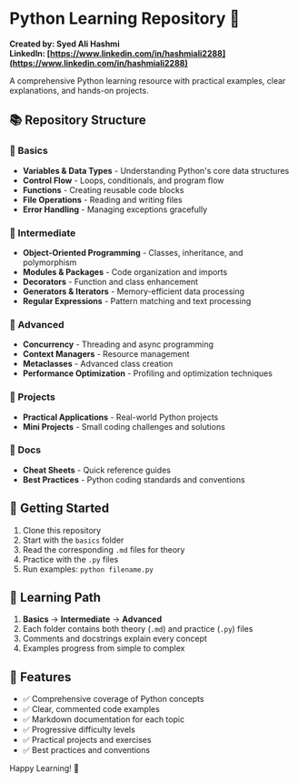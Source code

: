 # Python Learning Repository 🐍

**Created by: Syed Ali Hashmi**  
**LinkedIn: [https://www.linkedin.com/in/hashmiali2288](https://www.linkedin.com/in/hashmiali2288)**

A comprehensive Python learning resource with practical examples, clear explanations, and hands-on projects.

## 📚 Repository Structure

### 📁 Basics
- **Variables & Data Types** - Understanding Python's core data structures
- **Control Flow** - Loops, conditionals, and program flow
- **Functions** - Creating reusable code blocks
- **File Operations** - Reading and writing files
- **Error Handling** - Managing exceptions gracefully

### 📁 Intermediate
- **Object-Oriented Programming** - Classes, inheritance, and polymorphism
- **Modules & Packages** - Code organization and imports
- **Decorators** - Function and class enhancement
- **Generators & Iterators** - Memory-efficient data processing
- **Regular Expressions** - Pattern matching and text processing

### 📁 Advanced
- **Concurrency** - Threading and async programming
- **Context Managers** - Resource management
- **Metaclasses** - Advanced class creation
- **Performance Optimization** - Profiling and optimization techniques

### 📁 Projects
- **Practical Applications** - Real-world Python projects
- **Mini Projects** - Small coding challenges and solutions

### 📁 Docs
- **Cheat Sheets** - Quick reference guides
- **Best Practices** - Python coding standards and conventions

## 🚀 Getting Started

1. Clone this repository
2. Start with the `basics` folder
3. Read the corresponding `.md` files for theory
4. Practice with the `.py` files
5. Run examples: `python filename.py`

## 📖 Learning Path

1. **Basics** → **Intermediate** → **Advanced**
2. Each folder contains both theory (`.md`) and practice (`.py`) files
3. Comments and docstrings explain every concept
4. Examples progress from simple to complex

## 🎯 Features

- ✅ Comprehensive coverage of Python concepts
- ✅ Clear, commented code examples
- ✅ Markdown documentation for each topic
- ✅ Progressive difficulty levels
- ✅ Practical projects and exercises
- ✅ Best practices and conventions

Happy Learning! 🎉